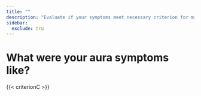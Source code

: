```yaml
---
title: ""
description: "Evaluate if your symptoms meet necessary criterion for migraine aura."
sidebar:
  exclude: tru
---
```


# What were your aura symptoms like?


{{< criterionC >}}
